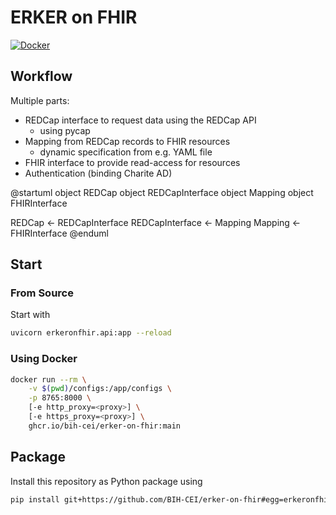 # ERKER on FHIR

[![Docker](https://github.com/BIH-CEI/erker-on-fhir/actions/workflows/docker-publish.yml/badge.svg)](https://github.com/BIH-CEI/erker-on-fhir/actions/workflows/docker-publish.yml)

## Workflow

Multiple parts:
* REDCap interface to request data using the REDCap API
    * using pycap
* Mapping from REDCap records to FHIR resources
    * dynamic specification from e.g. YAML file
* FHIR interface to provide read-access for resources
* Authentication (binding Charite AD)

@startuml
object REDCap
object REDCapInterface
object Mapping
object FHIRInterface

REDCap <- REDCapInterface
REDCapInterface <- Mapping
Mapping <- FHIRInterface
@enduml

## Start

### From Source

Start with 

```bash
uvicorn erkeronfhir.api:app --reload
```

### Using Docker

```bash
docker run --rm \
    -v $(pwd)/configs:/app/configs \
    -p 8765:8000 \
    [-e http_proxy=<proxy>] \
    [-e https_proxy=<proxy>] \
    ghcr.io/bih-cei/erker-on-fhir:main
```

## Package

Install this repository as Python package using

```bash
pip install git+https://github.com/BIH-CEI/erker-on-fhir#egg=erkeronfhir
```
